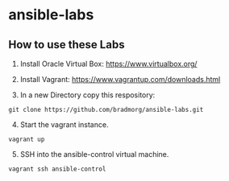 # ansible-labs

## How to use these Labs
1. Install Oracle Virtual Box:  https://www.virtualbox.org/

2. Install Vagrant: https://www.vagrantup.com/downloads.html

3. In a new Directory copy this respository:
``` shell
git clone https://github.com/bradmorg/ansible-labs.git
```

4. Start the vagrant instance.
``` shell
vagrant up
```

5. SSH into the ansible-control virtual machine.
``` shell
vagrant ssh ansible-control
```
